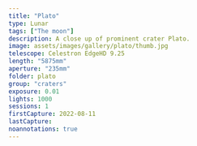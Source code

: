 ```yaml
---
title: "Plato"
type: Lunar
tags: ["The moon"]
description: A close up of prominent crater Plato.
image: assets/images/gallery/plato/thumb.jpg
telescope: Celestron EdgeHD 9.25
length: "5875mm"
aperture: "235mm"
folder: plato
group: "craters"
exposure: 0.01
lights: 1000
sessions: 1
firstCapture: 2022-08-11 
lastCapture:
noannotations: true
---
```

